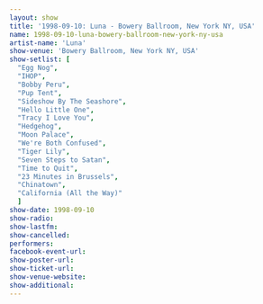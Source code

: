 ```yaml
---
layout: show
title: '1998-09-10: Luna - Bowery Ballroom, New York NY, USA'
name: 1998-09-10-luna-bowery-ballroom-new-york-ny-usa
artist-name: 'Luna'
show-venue: 'Bowery Ballroom, New York NY, USA'
show-setlist: [
  "Egg Nog",
  "IHOP",
  "Bobby Peru",
  "Pup Tent",
  "Sideshow By The Seashore",
  "Hello Little One",
  "Tracy I Love You",
  "Hedgehog",
  "Moon Palace",
  "We're Both Confused",
  "Tiger Lily",
  "Seven Steps to Satan",
  "Time to Quit",
  "23 Minutes in Brussels",
  "Chinatown",
  "California (All the Way)"
  ]
show-date: 1998-09-10
show-radio: 
show-lastfm: 
show-cancelled: 
performers: 
facebook-event-url: 
show-poster-url: 
show-ticket-url: 
show-venue-website: 
show-additional: 
---
```


